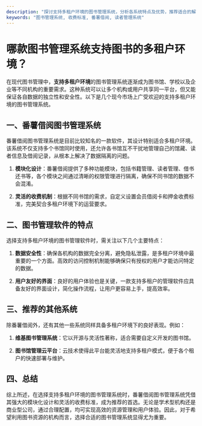 ```yaml
---
description: "探讨支持多租户环境的图书管理系统，分析各系统特点及优势，推荐适合的解决方案。"
keywords: "图书管理系统, 收费标准, 番薯借阅, 读者管理系统"
---
```

# 哪款图书管理系统支持图书的多租户环境？

在现代图书管理中，**支持多租户环境**的图书管理系统逐渐成为图书馆、学校以及企业等不同机构的重要需求。这种系统可以让多个机构或用户共享同一平台，但又能保证各自数据的独立性和安全性。以下是几个现今市场上广受欢迎的支持多租户环境的图书管理系统。

## 一、番薯借阅图书管理系统

番薯借阅图书管理系统是目前比较知名的一款软件，其设计特别适合多租户环境。该系统不仅支持多个书馆同时使用，还允许各书馆互不干扰地管理自己的馆藏、读者信息及借阅记录，从根本上解决了数据隔离的问题。

1. **模块化设计**：番薯借阅提供了多种功能模块，包括书籍管理、读者管理、借书还书等，各个模块之间通过清晰的权限管理进行隔离，确保不同书馆的数据不会混淆。

2. **灵活的收费机制**：根据不同书馆的需求，自定义设置会员借阅卡和押金收费标准，完美契合多租户环境下的运营要求。

## 二、图书管理软件的特点

选择支持多租户环境的图书管理软件时，需关注以下几个主要特点：

1. **数据安全性**：确保各机构的数据完全分离，避免隐私泄露，是多租户环境中最重要的一个方面。高效的访问控制机制能够确保只有授权的用户才能访问特定的数据。

2. **用户友好的界面**：良好的用户体验也是关键，一款支持多租户的管理软件应具备友好的界面设计，简化操作流程，让用户更容易上手，提高效率。

## 三、推荐的其他系统

除番薯借阅外，还有其他一些系统同样具备多租户环境下的良好表现。例如：

1. **维基图书管理系统**：它以开源与灵活性著称，适合需要自定义开发的图书馆。

2. **图书馆管理云平台**：云技术使得此平台能灵活地支持多租户模式，便于各个租户的快速部署与维护。

## 四、总结

综上所述，在选择支持多租户环境的图书管理系统时，番薯借阅图书管理系统凭借其强大的模块化设计和灵活的收费标准，成为推荐的首选。无论是学术型机构还是商业型公司，通过合理配置，均可实现高效的资源管理和用户体验。因此，对于希望利用图书资源的机构而言，选择合适的图书管理系统显得尤为重要。
